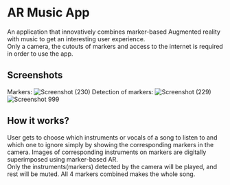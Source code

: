 # AR Music App
An application that innovatively combines marker-based Augmented reality with music to get an interesting user experience.  
Only a camera, the cutouts of markers and access to the internet is required in order to use the app.

## Screenshots
Markers:
![Screenshot (230)](https://user-images.githubusercontent.com/71843674/125350331-3f287d00-e37c-11eb-8714-429f99f3a3b8.png)
Detection of markers: 
![Screenshot (229)](https://user-images.githubusercontent.com/71843674/125351065-3dab8480-e37d-11eb-8c85-1a8c9b9c6569.png)
![Screenshot 999](https://user-images.githubusercontent.com/71843674/125351106-4c923700-e37d-11eb-9e08-a246ea94f05e.png)



## How it works?
User gets to choose which instruments or vocals of a song to listen to and which one to ignore simply by showing the corresponding markers in the camera. 
Images of corresponding instruments on markers are digitally superimposed using marker-based AR.  
Only the instruments(markers) detected by the camera will be played, and rest will be muted. All 4 markers combined makes the whole song.

